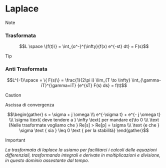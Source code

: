 # Laplace

>[!NOTE]
>### Trasformata
>```math
>L \space \{f(t)\} = \int_{o^-}^{\infty}{f(x) e^{-st} dt} = F(s)
>```

>[!TIP]
>### Anti Trasformata
>```math
>L^{-1}\space = \{ F(s)\} = \frac{1}{2\pi i} \lim_{T \to \infty} \int_{\gamma-iT}^{\gamma+iT} {e^{sT} F(s) ds} = f(t)
>```

>[!CAUTION]
>Ascissa di convergenza
>```math
>\begin{gather}
> s = \sigma + j \omega \\\
>e^{-\sigma t} + e^{- j \omega t} \\\
>\sigma \text{ deve tendere a } \infty \text{ per mandare e}\to 0 \\\
>\text {Nelle trasformate vogliamo che } Re[s] > Re[p] = \sigma \\\
>\text {e che } \sigma \text { sia } \leq 0 \text { per la stabilità} 
>\end{gather}
>```

>[!IMPORTANT]
>*La trasformata di laplace la usiamo per facilitarci i calcoli delle equazioni differenziali, trasformando integrali e derivate in moltiplicazioni e divisione, in questo dominio assestante dal tempo.*

